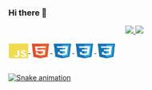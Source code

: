 ### Hi there 👋

<div align="center">
  <a href="https://github.com/wellikson">
  <img height="180em" src="https://github-readme-stats.vercel.app/api?username=wellikson&show_icons=true&theme=dark&include_all_commits=true&count_private=true"/>
  <img height="180em" src="https://github-readme-stats.vercel.app/api/top-langs/?username=wellikson&layout=compact&langs_count=7&theme=dark"/>
</div>
  
<div style="display: inline_block"><br>
  <img align="center" alt="Well-Js" height="30" width="40" src="https://raw.githubusercontent.com/devicons/devicon/master/icons/javascript/javascript-plain.svg">
  <img align="center" alt="Well-HTML" height="30" width="40" src="https://raw.githubusercontent.com/devicons/devicon/master/icons/html5/html5-original.svg">
  <img align="center" alt="Well-CSS" height="30" width="40" src="https://raw.githubusercontent.com/devicons/devicon/master/icons/css3/css3-original.svg">
 <img align="center" alt="Well-DART" height="30" width="40" src="https://raw.githubusercontent.com/devicons/devicon/master/icons/css3/css3-original.svg">
   <img align="center" alt="Well-PHP" height="30" width="40" src="https://raw.githubusercontent.com/devicons/devicon/master/icons/css3/css3-original.svg">
</div>
  
  ##
 
  ![Snake animation](https://github.com/wellikson/wellikson/blob/output/github-contribution-grid-snake.svg)
 
</div>
